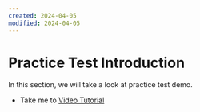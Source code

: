 ```yaml
---
created: 2024-04-05
modified: 2024-04-05
---
```

# Practice Test Introduction

In this section, we will take a look at practice test demo.
- Take me to [Video Tutorial](https://kodekloud.com/topic/practice-test-introduction-2/)

